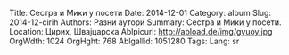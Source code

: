 Title: Сестра и Мики у посети
Date: 2014-12-01
Category: album
Slug: 2014-12-cirih
Authors: Разни аутори
Summary: Сестра и Мики у посети.
Location: Цирих, Швајцарска
Ablpicurl: http://abload.de/img/gvuoy.jpg
OrgWdth: 1024
OrgHght: 768
Ablgallid: 1051280
Tags:
Lang: sr

